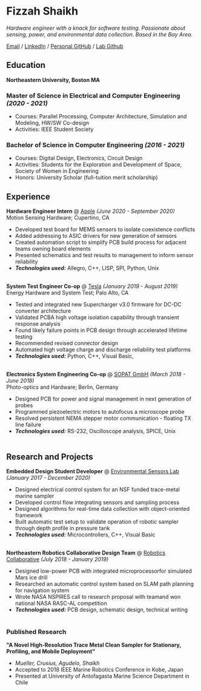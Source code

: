 # Fizzah Shaikh

_Hardware engineer with a knack for software testing. Passionate about sensing, power, and environmental data collection. Based in the Bay Area._ <br>

[Email](mailto:fizzahh98@gmail.com) / [LinkedIn](https://www.linkedin.com/in/fizzah-shaikh/) / [Personal GitHub](https://github.com/fizzshaikh/) / [Lab Github](https://github.com/envsensorslab/traceResearch)


## Education

**Northeastern University, Boston MA** <br>
### Master of Science in Electrical and Computer Engineering  _(2020 - 2021)_ <br>
  - Courses: Parallel Processing, Computer Architecture, Simulation and Modeling, HW/SW Co-design
  - Activities: IEEE Student Society
  
### Bachelor of Science in Computer Engineering               _(2016 - 2021)_ <br>
  - Courses: Digital Design, Electronics, Circuit Design
  - Activities: Students for the Exploration and Development of Space, Society of Women in Engineering
  - Honors: University Scholar (full-tuition merit scholarship)

## Experience 

**Hardware Engineer Intern** @ [Apple](https://www.apple.com/) _(June 2020 - September 2020)_ <br>
Motion Sensing Hardware; Cupertino, CA
  - Developed test board for MEMS sensors to isolate coexistence conflicts
  - Added addressing to ASIC drivers for new generation of sensors
  - Created automation script to simplify PCB build process for adjacent teams owning board elements
  - Presented schematics and test results to management to inform sensor reliability 
  - **_Technologies used:_** Allegro, C++, LISP, SPI, Python, Unix
<br><br>

**System Test Engineer Co-op** @ [Tesla](https://www.tesla.com/energy) _(January 2019 - August 2019)_ <br>
Energy Hardware and System Test; Palo Alto, CA
  - Tested and integrated new Supercharger v3.0 firmware for DC-DC converter architecture
  - Validated PCBA high voltage isolation capability through transient response analysis
  - Found likely failure points in PCB design through accelerated lifetime testing
  - Recommended revised connector design
  - Automated high voltage charge and discharge reliability test platforms
  - **_Technologies used:_** Python, C++, Visual Basic, 
<br><br>

**Electronics System Engineering Co-op** @ [SOPAT GmbH](https://sopat.de/en/) _(March 2018 - June 2018)_ <br>
Photo-optics and Hardware; Berlin, Germany
  - Designed PCB for power and signal management in next generation of probes
  - Programmed piezoelectric motors to autofocus a microscope probe
  - Resolved persistent NEMA stepper motor communication - floating TX line failure
  - **_Technologies used:_** RS-232, Oscilloscope analysis, SPICE, Unix
<br><br>

## Research and Projects

**Embedded Design Student Developer** @ [Environmental Sensors Lab](https://www.northeastern.edu/envsensorslab/) _(January 2017 - December 2020)_ <br>
  - Designed electrical control system for an NSF funded trace-metal marine sampler
  - Developed control flow integrating sensors and sampling process
  - Designed algorithms for real-time data collection with object-oriented framework
  - Built automatic test setup to validate operation of robotic sampler through depth profile in pressure tank
  - **_Technologies used:_** Microcontrollers, C++, Visual Basic
<br><br>

**Northeastern Robotics Collaborative Design Team** @ [Robotics Collaborative](https://www.nasa.gov/press-release/langley/the-sky-is-no-longer-the-limit-for-10-university-teams-selected-to-compete-in-nasa) _(July 2018 - January 2019)_ <br>
  - Designed low-power PCB with integrated microprocessorfor simulated Mars ice drill
  - Researched an automatic control system based on SLAM path planning for navigation system 
  - Wrote NASA NSPIRES call to research proposal with teamand won national NASA RASC-AL competition
  - **_Technologies used:_** PCB design, schematic design, technical writing
<br><br>

### Published Research
**"A Novel High-Resolution Trace Metal Clean Sampler for Stationary, Profiling, and Mobile Deployment"**
  - _Mueller, Crusius, Agudelo, Shaikh_
  - Accepted to 2018 IEEE Marine Robotics Conference in Kobe, Japan
  - Presented at University of Antofagasta Marine Science Department in Chile
